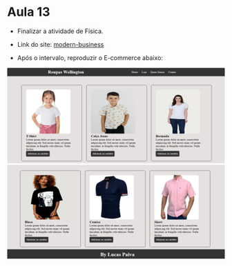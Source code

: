 # Aula 13

- Finalizar a atividade de Física.

- Link do site: <a href="https://startbootstrap.com/previews/modern-business">modern-business</a>

- Após o intervalo, reproduzir o E-commerce abaixo:

![alt text](image.png)
![alt text](image-1.png)
